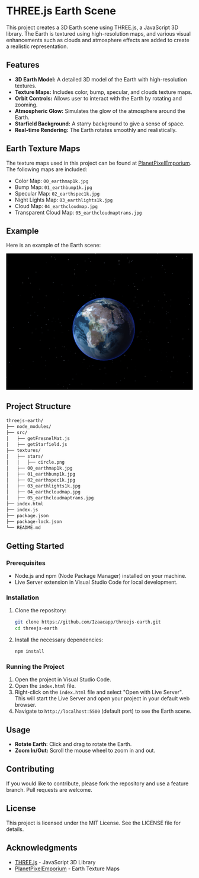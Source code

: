 

# THREE.js Earth Scene

This project creates a 3D Earth scene using THREE.js, a JavaScript 3D library. The Earth is textured using high-resolution maps, and various visual enhancements such as clouds and atmosphere effects are added to create a realistic representation.

## Features

- **3D Earth Model:** A detailed 3D model of the Earth with high-resolution textures.
- **Texture Maps:** Includes color, bump, specular, and clouds texture maps.
- **Orbit Controls:** Allows user to interact with the Earth by rotating and zooming.
- **Atmospheric Glow:** Simulates the glow of the atmosphere around the Earth.
- **Starfield Background:** A starry background to give a sense of space.
- **Real-time Rendering:** The Earth rotates smoothly and realistically.

## Earth Texture Maps

The texture maps used in this project can be found at [PlanetPixelEmporium](https://planetpixelemporium.com/earth.html). The following maps are included:

- Color Map: `00_earthmap1k.jpg`
- Bump Map: `01_earthbump1k.jpg`
- Specular Map: `02_earthspec1k.jpg`
- Night Lights Map: `03_earthlights1k.jpg`
- Cloud Map: `04_earthcloudmap.jpg`
- Transparent Cloud Map: `05_earthcloudmaptrans.jpg`

## Example

Here is an example of the Earth scene:

![Earth Scene](./example.png)

## Project Structure

```
threejs-earth/
├── node_modules/
├── src/
│   ├── getFresnelMat.js
│   ├── getStarfield.js
├── textures/
│   ├── stars/
│   │   ├── circle.png
│   ├── 00_earthmap1k.jpg
│   ├── 01_earthbump1k.jpg
│   ├── 02_earthspec1k.jpg
│   ├── 03_earthlights1k.jpg
│   ├── 04_earthcloudmap.jpg
│   ├── 05_earthcloudmaptrans.jpg
├── index.html
├── index.js
├── package.json
├── package-lock.json
└── README.md
```

## Getting Started

### Prerequisites

- Node.js and npm (Node Package Manager) installed on your machine.
- Live Server extension in Visual Studio Code for local development.

### Installation

1. Clone the repository:

   ```bash
   git clone https://github.com/Izaacapp/threejs-earth.git
   cd threejs-earth
   ```

2. Install the necessary dependencies:

   ```bash
   npm install
   ```

### Running the Project

1. Open the project in Visual Studio Code.
2. Open the `index.html` file.
3. Right-click on the `index.html` file and select "Open with Live Server". This will start the Live Server and open your project in your default web browser.
4. Navigate to `http://localhost:5500` (default port) to see the Earth scene.

## Usage

- **Rotate Earth:** Click and drag to rotate the Earth.
- **Zoom In/Out:** Scroll the mouse wheel to zoom in and out.

## Contributing

If you would like to contribute, please fork the repository and use a feature branch. Pull requests are welcome.

## License

This project is licensed under the MIT License. See the LICENSE file for details.

## Acknowledgments

- [THREE.js](https://threejs.org/) - JavaScript 3D Library
- [PlanetPixelEmporium](https://planetpixelemporium.com/earth.html) - Earth Texture Maps



